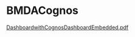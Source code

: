 # BMDACognos
[DashboardwithCognosDashboardEmbedded.pdf](https://github.com/tefou/BMDACognos/files/14557180/DashboardwithCognosDashboardEmbedded.pdf)
